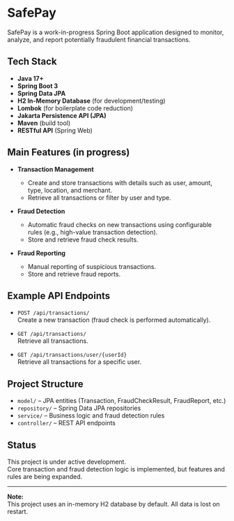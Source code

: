 # SafePay

SafePay is a work-in-progress Spring Boot application designed to monitor, analyze, and report potentially fraudulent financial transactions.

## Tech Stack

- **Java 17+**
- **Spring Boot 3**
- **Spring Data JPA**
- **H2 In-Memory Database** (for development/testing)
- **Lombok** (for boilerplate code reduction)
- **Jakarta Persistence API (JPA)**
- **Maven** (build tool)
- **RESTful API** (Spring Web)

## Main Features (in progress)

- **Transaction Management**
  - Create and store transactions with details such as user, amount, type, location, and merchant.
  - Retrieve all transactions or filter by user and type.

- **Fraud Detection**
  - Automatic fraud checks on new transactions using configurable rules (e.g., high-value transaction detection).
  - Store and retrieve fraud check results.

- **Fraud Reporting**
  - Manual reporting of suspicious transactions.
  - Store and retrieve fraud reports.

## Example API Endpoints

- `POST /api/transactions/`  
  Create a new transaction (fraud check is performed automatically).

- `GET /api/transactions/`  
  Retrieve all transactions.

- `GET /api/transactions/user/{userId}`  
  Retrieve all transactions for a specific user.

## Project Structure

- `model/` – JPA entities (Transaction, FraudCheckResult, FraudReport, etc.)
- `repository/` – Spring Data JPA repositories
- `service/` – Business logic and fraud detection rules
- `controller/` – REST API endpoints

## Status

This project is under active development.  
Core transaction and fraud detection logic is implemented, but features and rules are being expanded.

---

**Note:**  
This project uses an in-memory H2 database by default. All data is lost on restart.
